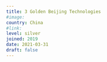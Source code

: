 ```yaml
---
title: 3 Golden Beijing Technologies
#image:
country: China
#link:
level: silver
joined: 2019
date: 2021-03-31
draft: false
---
```

